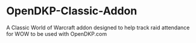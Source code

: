 # OpenDKP-Classic-Addon
A Classic World of Warcraft addon designed to help track raid attendance for WOW to be used with OpenDKP.com
